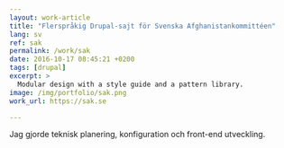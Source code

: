 ```yaml
---
layout: work-article
title: "Flerspråkig Drupal-sajt för Svenska Afghanistankommittéen"
lang: sv
ref: sak
permalink: /work/sak
date: 2016-10-17 08:45:21 +0200
tags: [drupal]
excerpt: >
  Modular design with a style guide and a pattern library.
image: /img/portfolio/sak.png
work_url: https://sak.se

---
```

Jag gjorde teknisk planering, konfiguration och front-end utveckling.